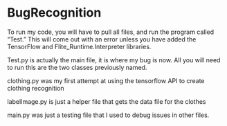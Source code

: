 # BugRecognition

To run my code, you will have to pull all files, and run the program called “Test.” 
This will come out with an error unless you have added the TensorFlow and 
Flite_Runtime.Interpreter libraries.

Test.py is actually the main file, it is where my bug is now. All you will need to run
this are the two classes previously named.

clothing.py was my first attempt at using the tensorflow API to create clothing recognition

labelImage.py is just a helper file that gets the data file for the clothes

main.py was just a testing file that I used to debug issues in other files.
